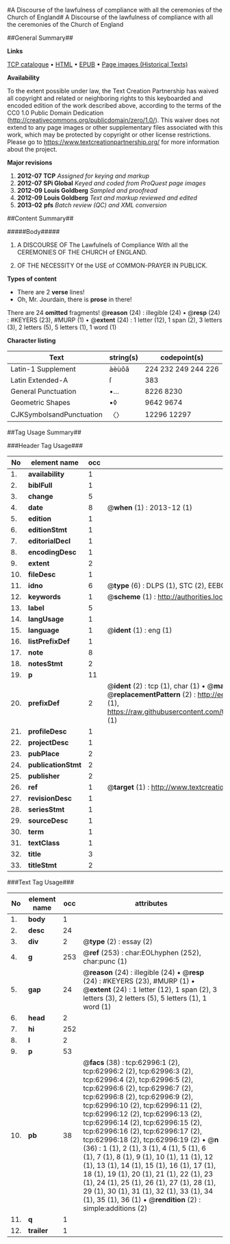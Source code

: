 #A Discourse of the lawfulness of compliance with all the ceremonies of the Church of England#
A Discourse of the lawfulness of compliance with all the ceremonies of the Church of England

##General Summary##

**Links**

[TCP catalogue](http://www.ota.ox.ac.uk/tcp/)  • 
[HTML](http://tei.it.ox.ac.uk/tcp/Texts-HTML/free/A36/A36103.html)  • 
[EPUB](http://tei.it.ox.ac.uk/tcp/Texts-EPUB/free/A36/A36103.epub) • 
[Page images (Historical Texts)](https://historicaltexts.jisc.ac.uk/eebo-12542954e)

**Availability**

To the extent possible under law, the Text Creation Partnership has waived all copyright and related or neighboring rights to this keyboarded and encoded edition of the work described above, according to the terms of the CC0 1.0 Public Domain Dedication (http://creativecommons.org/publicdomain/zero/1.0/). This waiver does not extend to any page images or other supplementary files associated with this work, which may be protected by copyright or other license restrictions. Please go to https://www.textcreationpartnership.org/ for more information about the project.

**Major revisions**

1. __2012-07__ __TCP__ *Assigned for keying and markup*
1. __2012-07__ __SPi Global__ *Keyed and coded from ProQuest page images*
1. __2012-09__ __Louis Goldberg__ *Sampled and proofread*
1. __2012-09__ __Louis Goldberg__ *Text and markup reviewed and edited*
1. __2013-02__ __pfs__ *Batch review (QC) and XML conversion*

##Content Summary##

#####Body#####

1. A DISCOURSE OF The Lawfulneſs of Compliance With all the CEREMONIES OF THE CHURCH of ENGLAND.

1. OF THE NECESSITY Of the USE of COMMON-PRAYER IN PUBLICK.

**Types of content**

  * There are 2 **verse** lines!
  * Oh, Mr. Jourdain, there is **prose** in there!

There are 24 **omitted** fragments! 
 @__reason__ (24) : illegible (24)  •  @__resp__ (24) : #KEYERS (23), #MURP (1)  •  @__extent__ (24) : 1 letter (12), 1 span (2), 3 letters (3), 2 letters (5), 5 letters (1), 1 word (1)

**Character listing**


|Text|string(s)|codepoint(s)|
|---|---|---|
|Latin-1 Supplement|àèùôâ|224 232 249 244 226|
|Latin Extended-A|ſ|383|
|General Punctuation|•…|8226 8230|
|Geometric Shapes|▪◊|9642 9674|
|CJKSymbolsandPunctuation|〈〉|12296 12297|

##Tag Usage Summary##

###Header Tag Usage###

|No|element name|occ|attributes|
|---|---|---|---|
|1.|__availability__|1||
|2.|__biblFull__|1||
|3.|__change__|5||
|4.|__date__|8| @__when__ (1) : 2013-12 (1)|
|5.|__edition__|1||
|6.|__editionStmt__|1||
|7.|__editorialDecl__|1||
|8.|__encodingDesc__|1||
|9.|__extent__|2||
|10.|__fileDesc__|1||
|11.|__idno__|6| @__type__ (6) : DLPS (1), STC (2), EEBO-CITATION (1), OCLC (1), VID (1)|
|12.|__keywords__|1| @__scheme__ (1) : http://authorities.loc.gov/ (1)|
|13.|__label__|5||
|14.|__langUsage__|1||
|15.|__language__|1| @__ident__ (1) : eng (1)|
|16.|__listPrefixDef__|1||
|17.|__note__|8||
|18.|__notesStmt__|2||
|19.|__p__|11||
|20.|__prefixDef__|2| @__ident__ (2) : tcp (1), char (1)  •  @__matchPattern__ (2) : ([0-9\-]+):([0-9IVX]+) (1), (.+) (1)  •  @__replacementPattern__ (2) : http://eebo.chadwyck.com/downloadtiff?vid=$1&page=$2 (1), https://raw.githubusercontent.com/textcreationpartnership/Texts/master/tcpchars.xml#$1 (1)|
|21.|__profileDesc__|1||
|22.|__projectDesc__|1||
|23.|__pubPlace__|2||
|24.|__publicationStmt__|2||
|25.|__publisher__|2||
|26.|__ref__|1| @__target__ (1) : http://www.textcreationpartnership.org/docs/. (1)|
|27.|__revisionDesc__|1||
|28.|__seriesStmt__|1||
|29.|__sourceDesc__|1||
|30.|__term__|1||
|31.|__textClass__|1||
|32.|__title__|3||
|33.|__titleStmt__|2||


###Text Tag Usage###

|No|element name|occ|attributes|
|---|---|---|---|
|1.|__body__|1||
|2.|__desc__|24||
|3.|__div__|2| @__type__ (2) : essay (2)|
|4.|__g__|253| @__ref__ (253) : char:EOLhyphen (252), char:punc (1)|
|5.|__gap__|24| @__reason__ (24) : illegible (24)  •  @__resp__ (24) : #KEYERS (23), #MURP (1)  •  @__extent__ (24) : 1 letter (12), 1 span (2), 3 letters (3), 2 letters (5), 5 letters (1), 1 word (1)|
|6.|__head__|2||
|7.|__hi__|252||
|8.|__l__|2||
|9.|__p__|53||
|10.|__pb__|38| @__facs__ (38) : tcp:62996:1 (2), tcp:62996:2 (2), tcp:62996:3 (2), tcp:62996:4 (2), tcp:62996:5 (2), tcp:62996:6 (2), tcp:62996:7 (2), tcp:62996:8 (2), tcp:62996:9 (2), tcp:62996:10 (2), tcp:62996:11 (2), tcp:62996:12 (2), tcp:62996:13 (2), tcp:62996:14 (2), tcp:62996:15 (2), tcp:62996:16 (2), tcp:62996:17 (2), tcp:62996:18 (2), tcp:62996:19 (2)  •  @__n__ (36) : 1 (1), 2 (1), 3 (1), 4 (1), 5 (1), 6 (1), 7 (1), 8 (1), 9 (1), 10 (1), 11 (1), 12 (1), 13 (1), 14 (1), 15 (1), 16 (1), 17 (1), 18 (1), 19 (1), 20 (1), 21 (1), 22 (1), 23 (1), 24 (1), 25 (1), 26 (1), 27 (1), 28 (1), 29 (1), 30 (1), 31 (1), 32 (1), 33 (1), 34 (1), 35 (1), 36 (1)  •  @__rendition__ (2) : simple:additions (2)|
|11.|__q__|1||
|12.|__trailer__|1||
